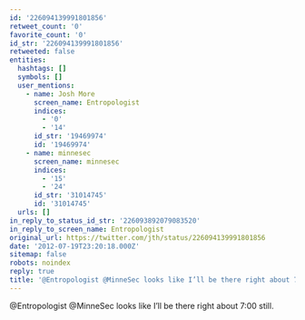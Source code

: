```yaml
---
id: '226094139991801856'
retweet_count: '0'
favorite_count: '0'
id_str: '226094139991801856'
retweeted: false
entities:
  hashtags: []
  symbols: []
  user_mentions:
    - name: Josh More
      screen_name: Entropologist
      indices:
        - '0'
        - '14'
      id_str: '19469974'
      id: '19469974'
    - name: minnesec
      screen_name: minnesec
      indices:
        - '15'
        - '24'
      id_str: '31014745'
      id: '31014745'
  urls: []
in_reply_to_status_id_str: '226093892079083520'
in_reply_to_screen_name: Entropologist
original_url: https://twitter.com/jth/status/226094139991801856
date: '2012-07-19T23:20:18.000Z'
sitemap: false
robots: noindex
reply: true
title: '@Entropologist @MinneSec looks like I’ll be there right about 7:00 still.'
---
```


@Entropologist @MinneSec looks like I’ll be there right about 7:00 still.